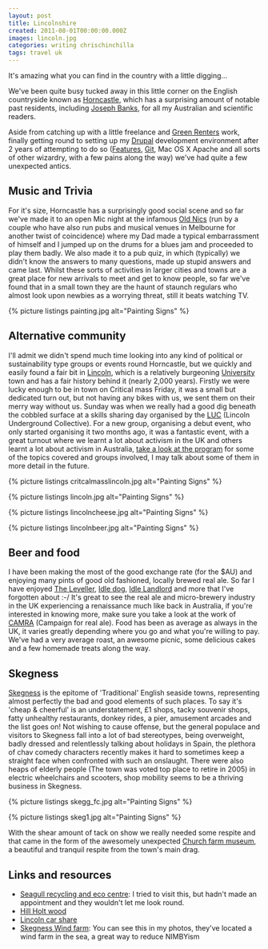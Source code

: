 ```yaml
---
layout: post
title: Lincolnshire
created: 2011-08-01T00:00:00.000Z
images: lincoln.jpg
categories: writing chrischinchilla
tags: travel uk
---
```


It's amazing what you can find in the country with a little digging...

We've been quite busy tucked away in this little corner on the English countryside known as <a href="https://en.wikipedia.org/wiki/Horncastle,_Lincolnshire" target="_blank">Horncastle</a>, which has a surprising amount of notable past residents, including <a href="https://en.wikipedia.org/wiki/Joseph_Banks" target="_blank">Joseph Banks</a>, for all my Australian and scientific readers.

Aside from catching up with a little freelance and <a href="https://www.greenrenters.org" target="_blank">Green Renters</a> work, finally getting round to setting up my <a href="https://www.drupal.org" target="_blank">Drupal</a> development environment after 2 years of attempting to do so (<a href="https://drupal.org/project/features" target="_blank">Features</a>, <a href="https://git-scm.com/" target="_blank">Git</a>, Mac OS X Apache and all sorts of other wizardry, with a few pains along the way) we've had quite a few unexpected antics.

## Music and Trivia
For it's size, Horncastle has a surprisingly good social scene and so far we've made it to an open Mic night at the infamous <a href="https://www.oldnickstavern.co.uk/" target="_blank">Old Nics</a> (run by a couple who have also run pubs and musical venues in Melbourne for another twist of coincidence) where my Dad made a typical embarrassment of himself and I jumped up on the drums for a blues jam and proceeded to play them badly. We also made it to a pub quiz, in which (typically) we didn't know the answers to many questions, made up stupid answers and came last. Whilst these sorts of activities in larger cities and towns are a great place for new arrivals to meet and get to know people, so far we've found that in a small town they are the haunt of staunch regulars who almost look upon newbies as a worrying threat, still it beats watching TV.

{% picture listings painting.jpg alt="Painting Signs" %}

## Alternative community
I'll admit we didn't spend much time looking into any kind of political or sustainability type groups or events round Horncastle, but we quickly and easily found a fair bit in <a href="https://en.wikipedia.org/wiki/Lincoln,_England" target="_blank">Lincoln</a>, which is a relatively burgeoning <a href="https://www.lincoln.ac.uk/home/" target="_blank">University</a> town and has a fair history behind it (nearly 2,000 years). Firstly we were lucky enough to be in town on Critical mass Friday, it was a small but dedicated turn out, but not having any bikes with us, we sent them on their merry way without us. Sunday was when we really had a good dig beneath the cobbled surface at a skills sharing day organised by the <a href="https://lincolnundergroundcollective.wordpress.com" target="_blank">LUC</a> (Lincoln Underground Collective). For a new group, organising a debut event, who only started organising it two months ago, it was a fantastic event, with a great turnout where we learnt a lot about activism in the UK and others learnt a lot about activism in Australia, <a href="https://lincolnundergroundcollective.files.wordpress.com/2011/07/skish-program.pdf" target="_blank">take a look at the program</a> for some of the topics covered and groups involved, I may talk about some of them in more detail in the future.

{% picture listings critcalmasslincoln.jpg alt="Painting Signs" %}

{% picture listings lincoln.jpg alt="Painting Signs" %}

{% picture listings lincolncheese.jpg alt="Painting Signs" %}

{% picture listings lincolnbeer.jpg alt="Painting Signs" %}

## Beer and food
I have been making the most of the good exchange rate (for the $AU) and enjoying many pints of good old fashioned, locally brewed real ale. So far I have enjoyed <a href="https://www.springhead.co.uk/the-leveller" target="_blank">The Leveller</a>, <a href="https://www.ratebeer.com/beer/idle-dog/96833/" target="_blank">Idle dog</a>, <a href="https://www.beermad.org.uk/cgi-bin/show_brewery_info.cgi?cookie=refresh&id=4249" target="_blank">Idle Landlord</a> and more that I've forgotten about :-/ It's great to see the real ale and micro-brewery industry in the UK experiencing a renaissance much like back in Australia, if you're interested in knowing more, make sure you take a look at the work of <a href="https://www.camra.org.uk/" target="_blank">CAMRA</a> (Campaign for real ale). Food has been as average as always in the UK, it varies greatly depending where you go and what you're willing to pay. We've had a very average roast, an awesome picnic, some delicious cakes and a few homemade treats along the way.

## Skegness
<a href="https://en.wikipedia.org/wiki/Skegness" target="_blank">Skegness</a> is the epitome of 'Traditional' English seaside towns, representing almost perfectly the bad and good elements of such places. To say it's 'cheap & cheerful' is an understatement, £1 shops, tacky souvenir shops, fatty unhealthy restaurants, donkey rides, a pier, amusement arcades and the list goes on! Not wishing to cause offense, but the general populace and visitors to Skegness fall into a lot of bad stereotypes, being overweight, badly dressed and relentlessly talking about holidays in Spain, the plethora of chav comedy characters recently makes it hard to sometimes keep a straight face when confronted with such an onslaught. There were also heaps of elderly people (The town was voted top place to retire in 2005) in electric wheelchairs and scooters, shop mobility seems to be a thriving business in Skegness.

{% picture listings skegg_fc.jpg alt="Painting Signs" %}

{% picture listings skeg1.jpg alt="Painting Signs" %}

With the shear amount of tack on show we really needed some respite and that came in the form of the awesomely unexpected <a href="https://churchfarmvillage.org.uk/" target="_blank">Church farm museum</a>, a beautiful and tranquil respite from the town's main drag.

## Links and resources
<ul><li><a href="https://www.seagullrecycling.org.uk" target="_blank">Seagull recycling and eco centre</a>: I tried to visit this, but hadn't made an appointment and they wouldn't let me look round.</li><li><a href="https://hillholtwood.com" target="_blank">Hill Holt wood</a></li><li><a href="https://lincolnbig.liftshare.com" target="_blank">Lincoln car share</a></li><li><a href="https://www.skegnesspier.co.uk/windfarm.html" target="_blank">Skegness Wind farm</a>: You can see this in my photos, they've located a wind farm in the sea, a great way to reduce NIMBYism</li></ul>
